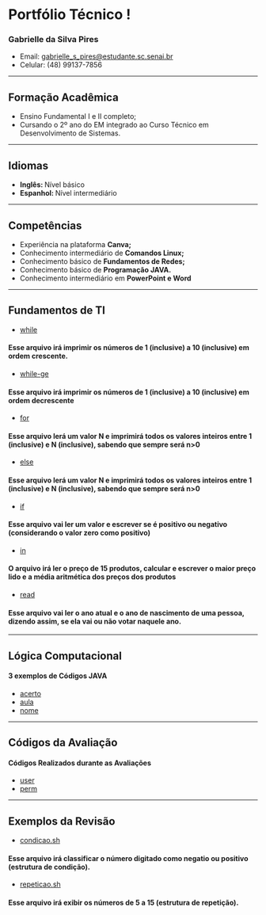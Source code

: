 # Portfólio Técnico !
### Gabrielle da Silva Pires
- Email: gabrielle_s_pires@estudante.sc.senai.br
- Celular: (48) 99137-7856
_________________________________________________________________________________________________________________________________________________________________________

## Formação Acadêmica
- Ensino Fundamental I e II completo;
- Cursando o 2º ano do EM integrado ao Curso Técnico em Desenvolvimento de Sistemas.
_________________________________________________________________________________________________________________________________________________________________________

## Idiomas
- <b> Inglês: </b> Nível básico
- <b> Espanhol: </b> Nível intermediário
_________________________________________________________________________________________________________________________________________________________________________

## Competências
- Experiência na plataforma <b> Canva; </b>
- Conhecimento intermediário de <b> Comandos Linux; </b>
- Conhecimento básico de <b> Fundamentos de Redes; </b>
- Conhecimento básico de <b> Programação JAVA. </b>
- Conhecimento intermediário em <b> PowerPoint e Word </b>
_________________________________________________________________________________________________________________________________________________________________________

## Fundamentos de TI

- [while](FundamentosTI/exemplos/crescente1-10.sh)
#### Esse arquivo irá imprimir os números de 1 (inclusive) a 10 (inclusive) em ordem crescente.

- [while-ge](FundamentosTI/exemplos/decrescente10-1.sh)
#### Esse arquivo irá imprimir os números de 1 (inclusive) a 10 (inclusive) em ordem decrescente

- [for](FundamentosTI/exemplos/inteiros.sh)
#### Esse arquivo lerá um valor N e imprimirá todos os valores inteiros entre 1 (inclusive) e N (inclusive), sabendo que sempre será n>0

- [else](FundamentosTI/exemplos/inteiros.sh#2)
#### Esse arquivo lerá um valor N e imprimirá todos os valores inteiros entre 1 (inclusive) e N (inclusive), sabendo que sempre será n>0

- [if](FundamentosTI/exemplos/positivo_negativo.sh)
#### Esse arquivo vai ler um valor e escrever se é positivo ou negativo (considerando o valor zero como positivo)

- [in](FundamentosTI/exemplos/preço.sh)
#### O arquivo irá ler o preço de 15 produtos, calcular e escrever o maior preço lido e a média aritmética dos preços dos produtos

- [read](FundamentosTI/exemplos/votos.sh)
#### Esse arquivo vai ler o ano atual e o ano de nascimento de uma pessoa, dizendo assim, se ela vai ou não votar naquele ano.
_________________________________________________________________________________________________________________________________________________________________________

## Lógica Computacional
#### 3 exemplos de Códigos JAVA
- [acerto](LogicaComputacional/exemplos/acerto)
- [aula](LogicaComputacional/exemplos/aula)
- [nome](LogicaComputacional/exemplos/nome)
_________________________________________________________________________________________________________________________________________________________________________

## Códigos da Avaliação
#### Códigos Realizados durante as Avaliações
- [user](FundamentosTI/exemplos/user.sh)
- [perm](FundamentosTI/exemplos/perm.sh)
_________________________________________________________________________________________________________________________________________________________________________

## Exemplos da Revisão

- [condicao.sh](FundamentosTI/exemplos/condicao.sh)
#### Esse arquivo irá classificar o número digitado como negatio ou positivo (estrutura de condição).

- [repeticao.sh](FundamentosTI/exemplos/repeticao.sh)
#### Esse arquivo irá exibir os números de 5 a 15 (estrutura de repetição).
